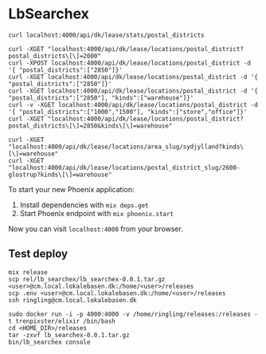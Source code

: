 # LbSearchex



`curl localhost:4000/api/dk/lease/stats/postal_districts`
```
curl -XGET "localhost:4000/api/dk/lease/locations/postal_district?postal_districts\[\]=2000"
curl -XPOST localhost:4000/api/dk/lease/locations/postal_district -d '{ "postal_districts":["2850"]}'
curl -XGET localhost:4000/api/dk/lease/locations/postal_district -d '{ "postal_districts":["2850"]}'
curl -XGET localhost:4000/api/dk/lease/locations/postal_district -d '{ "postal_districts":["2850"], "kinds":["warehouse"]}'
curl -v -XGET localhost:4000/api/dk/lease/locations/postal_district -d '{ "postal_districts":["1000","1500"], "kinds":["store","office"]}'
curl -XGET "localhost:4000/api/dk/lease/locations/postal_district?postal_districts\[\]=2850&kinds\[\]=warehouse"

curl -XGET "localhost:4000/api/dk/lease/locations/area_slug/sydjylland?kinds\[\]=warehouse"
curl -XGET "localhost:4000/api/dk/lease/locations/postal_district_slug/2600-glostrup?kinds\[\]=warehouse"
```

To start your new Phoenix application:

1. Install dependencies with `mix deps.get`
2. Start Phoenix endpoint with `mix phoenix.start`

Now you can visit `localhost:4000` from your browser.

## Test deploy
```
mix release
scp rel/lb_searchex/lb_searchex-0.0.1.tar.gz <user>@cm.local.lokalebasen.dk:/home/<user>/releases
scp .env <user>@cm.local.lokalebasen.dk:/home/<user>/releases
ssh ringling@cm.local.lokalebasen.dk
```
```
sudo docker run -i -p 4000:4000 -v /home/ringling/releases:/releases -t trenpixster/elixir /bin/bash
cd <HOME_DIR>/releases
tar -zxvf lb_searchex-0.0.1.tar.gz
bin/lb_searchex console
```
